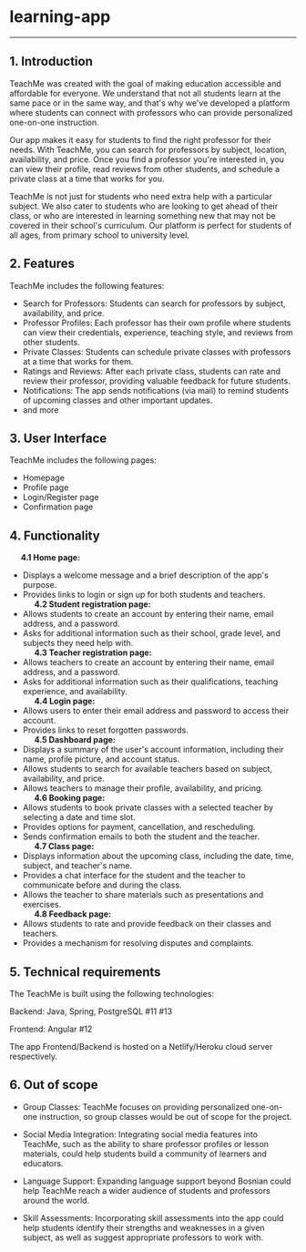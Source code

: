 # learning-app
---
## 1. Introduction

TeachMe was created with the goal of making education accessible and affordable for everyone. We understand that not all students learn at the same pace or in the same way, and that's why we've developed a platform where students can connect with professors who can provide personalized one-on-one instruction.

Our app makes it easy for students to find the right professor for their needs. With TeachMe, you can search for professors by subject, location, availability, and price. Once you find a professor you're interested in, you can view their profile, read reviews from other students, and schedule a private class at a time that works for you.

TeachMe is not just for students who need extra help with a particular subject. We also cater to students who are looking to get ahead of their class, or who are interested in learning something new that may not be covered in their school's curriculum. Our platform is perfect for students of all ages, from primary school to university level.

## 2. Features

TeachMe includes the following features:

- Search for Professors: Students can search for professors by subject, availability, and price.
- Professor Profiles: Each professor has their own profile where students can view their credentials, experience, teaching style, and reviews from other students.
- Private Classes: Students can schedule private classes with professors at a time that works for them.
- Ratings and Reviews: After each private class, students can rate and review their professor, providing valuable feedback for future students.
- Notifications: The app sends notifications (via mail) to remind students of upcoming classes and other important updates.
- and more

## 3. User Interface
TeachMe includes the following pages:
- Homepage
- Profile page
- Login/Register page
- Confirmation page


## 4. Functionality

 &nbsp;&nbsp;&nbsp;&nbsp;  **4.1 Home page:**    
- Displays a welcome message and a brief description of the app's purpose.  
- Provides links to login or sign up for both students and teachers.    
 &nbsp;&nbsp;&nbsp;&nbsp;  **4.2 Student registration page:**    
- Allows students to create an account by entering their name, email address, and a password.  
- Asks for additional information such as their school, grade level, and subjects they need help with.  
 &nbsp;&nbsp;&nbsp;&nbsp;  **4.3 Teacher registration page:**    
- Allows teachers to create an account by entering their name, email address, and a password.  
- Asks for additional information such as their qualifications, teaching experience, and availability.  
 &nbsp;&nbsp;&nbsp;&nbsp;  **4.4 Login page:**    
- Allows users to enter their email address and password to access their account.  
- Provides links to reset forgotten passwords.  
 &nbsp;&nbsp;&nbsp;&nbsp;  **4.5 Dashboard page:**    
- Displays a summary of the user's account information, including their name, profile picture, and account status.  
- Allows students to search for available teachers based on subject, availability, and price.  
- Allows teachers to manage their profile, availability, and pricing.  
 &nbsp;&nbsp;&nbsp;&nbsp;  **4.6 Booking page:**   
- Allows students to book private classes with a selected teacher by selecting a date and time slot.  
- Provides options for payment, cancellation, and rescheduling.  
- Sends confirmation emails to both the student and the teacher.  
 &nbsp;&nbsp;&nbsp;&nbsp;  **4.7 Class page:**    
- Displays information about the upcoming class, including the date, time, subject, and teacher's name.  
- Provides a chat interface for the student and the teacher to communicate before and during the class.  
- Allows the teacher to share materials such as presentations and exercises.  
 &nbsp;&nbsp;&nbsp;&nbsp;  **4.8 Feedback page:**   
- Allows students to rate and provide feedback on their classes and teachers.  
- Provides a mechanism for resolving disputes and complaints.  
  
   
  

## 5. Technical requirements

The TeachMe is built using the following technologies:

Backend: Java, Spring, PostgreSQL #11 #13


Frontend: Angular #12


The app Frontend/Backend is hosted on a Netlify/Heroku cloud server respectively.



## 6. Out of scope

- Group Classes: TeachMe focuses on providing personalized one-on-one instruction, so group classes would be out of scope for the project.

- Social Media Integration: Integrating social media features into TeachMe, such as the ability to share professor profiles or lesson materials, could help students build a community of learners and educators.

- Language Support: Expanding language support beyond Bosnian could help TeachMe reach a wider audience of students and professors around the world.

- Skill Assessments: Incorporating skill assessments into the app could help students identify their strengths and weaknesses in a given subject, as well as suggest appropriate professors to work with.
